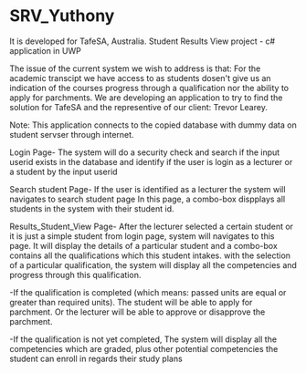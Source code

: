 # SRV_Yuthony
It is developed for TafeSA, Australia.
Student Results View project - c# application in UWP

The issue of the current system we wish to address is that:
For the academic transcipt we have access to as students dosen't give us an indication of the courses progress through a qualification
nor the ability to apply for parchments.
We are developing an application to try to find the solution for TafeSA and the representive of our client: Trevor Learey.

Note: This application connects to the copied database with dummy data on student servser through internet.

Login Page-
The system will do a security check and search if the input userid exists in the database and identify if the user is login as a lecturer or a student by the input userid

Search student Page-
If the user is identified as a lecturer the system will navigates to search student page
In this page, a combo-box dispplays all students in the system with their student id.

Results_Student_View Page-
After the lecturer selected a certain student or it is just a simple student from login page, system will navigates to this page.
It will display the details of a particular student and a combo-box contains all the qualifications which this student intakes.
with the selection of a particular qualification, the system will display all the competencies and progress through this qualification.

-If the qualification is completed (which means: passed units are equal or greater than required units). The student will be able to apply for parchment. Or the lecturer will be able to approve or disapprove the parchment. 

-If the qualification is not yet completed, The system will display all the competencies which are graded, plus other potential competencies the student can enroll in regards their study plans





